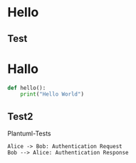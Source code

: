 # Hello

## Test

# Hallo

```python
def hello():
    print("Hello World")
```

## Test2

Plantuml-Tests

```{ .plantuml height=50% plantuml-filename=test.png }
Alice -> Bob: Authentication Request
Bob --> Alice: Authentication Response
```
